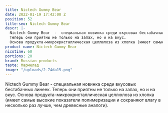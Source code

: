 ```yaml
---
title: Nictech Gummy Bear
date: 2022-01-19 17:42:00 Z
position: 52
title-seo: Nictech Gummy Bear
descr: |-
  Nictech Gummy Bear  -  cпециальная новинка среди вкусовых бестабачных линеек.
  Теперь они приятны не только на запах, но и на вкус.
  Основа продукта-микрокристаллическая целлюлоза из хлопка (имеет самые высокие показатели полимеризации и сохраняют влагу в несколько раз лучше, чем древесные аналоги).
product-name: Nictech Gummy Bear
nicotine: 60
portions: 20
brand: Russian products
taste: Мармелад
image: "/uploads/2-74da15.png"
---
```


Nictech Gummy Bear  - cпециальная новинка среди вкусовых бестабачных линеек.
Теперь они приятны не только на запах, но и на вкус.
Основа продукта-микрокристаллическая целлюлоза из хлопка (имеет самые высокие показатели полимеризации и сохраняют влагу в несколько раз лучше, чем древесные аналоги).